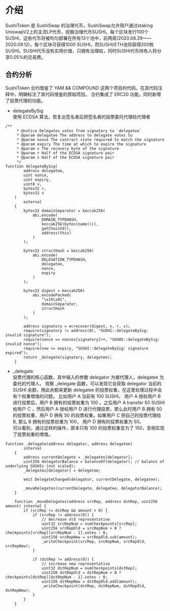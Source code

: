 # 介绍  
SushiToken 是 SushiSwap 的治理代币，SushiSwap允许用户通过staking UniswapV2上的主流LP代币，挖掘治理代币SUSHI。每个区块发行100个SUSHI，这些代币将被均匀部署在所有13个池中，前两周(2020.08.29——2020.09.12)，每个区块可获得1000 SUSHI，而SUSHI/ETH池将获得200枚SUSHI。SUSHI代币没有实用价值，只拥有治理权，同时SUSHI代币持有人将分享0.05%的交易费。  

## 合约分析  
SushiToken 合约借鉴了 YAM && COMPOUND 这两个项目的代码，在其代码注释中，明确标注了其代码借鉴的原始项目。 
合约集成了 ERC20 功能，同时新增了投票代理的功能。

- delegateBySig   
使用 ECDSA 算法，恢复出签名者后把签名者的投票委托代理给代理者
```solidity
/**
     * @notice Delegates votes from signatory to `delegatee`
     * @param delegatee The address to delegate votes to
     * @param nonce The contract state required to match the signature
     * @param expiry The time at which to expire the signature
     * @param v The recovery byte of the signature
     * @param r Half of the ECDSA signature pair
     * @param s Half of the ECDSA signature pair
     */
function delegateBySig(
        address delegatee,
        uint nonce,
        uint expiry,
        uint8 v,
        bytes32 r,
        bytes32 s
    )
        external
    {
        bytes32 domainSeparator = keccak256(
            abi.encode(
                DOMAIN_TYPEHASH,
                keccak256(bytes(name())),
                getChainId(),
                address(this)
            )
        );

        bytes32 structHash = keccak256(
            abi.encode(
                DELEGATION_TYPEHASH,
                delegatee,
                nonce,
                expiry
            )
        );

        bytes32 digest = keccak256(
            abi.encodePacked(
                "\x19\x01",
                domainSeparator,
                structHash
            )
        );

        address signatory = ecrecover(digest, v, r, s);
        require(signatory != address(0), "SUSHI::delegateBySig: invalid signature");
        require(nonce == nonces[signatory]++, "SUSHI::delegateBySig: invalid nonce");
        require(now <= expiry, "SUSHI::delegateBySig: signature expired");
        return _delegate(signatory, delegatee);
    }
```

- _delegate  
投票代理的核心函数，其中输入的参数 delegator 为被代理人，delegatee 为委托的代理人。 
观察 _delegate 函数，可以发现它会获取 delegator 当前的 SUSHI 余额，用此余额来更新 delegatee 的投票权重，在这里处理过程中会有个权重增值的问题。 
比如用户 A 当前有 100 SUSHI， 用户 A 授权用户 B 进行投票后，用户 B 拥有的投票权重为 100 。之后用户 A transfer 50 SUSHI 给用户 C ，然后用户 A 授权用户 D 进行代理投票，那么此时用户 B 拥有 50 的投票权重，用户 D 拥有 50 的投票权重。如果用户 C 把自己的投票代理给 B, 那么 B 拥有的投票权重为 100， 用户 D 拥有的投票权重为 50。  
可以看到，通过这样的操作，原本只有 100 的投票权重变为了 150，变相实现了投票权重的增值。  

```solidity
function _delegate(address delegator, address delegatee)
        internal
    {
        address currentDelegate = _delegates[delegator];
        uint256 delegatorBalance = balanceOf(delegator); // balance of underlying SUSHIs (not scaled);
        _delegates[delegator] = delegatee;

        emit DelegateChanged(delegator, currentDelegate, delegatee);

        _moveDelegates(currentDelegate, delegatee, delegatorBalance);
    }

    function _moveDelegates(address srcRep, address dstRep, uint256 amount) internal {
        if (srcRep != dstRep && amount > 0) {
            if (srcRep != address(0)) {
                // decrease old representative
                uint32 srcRepNum = numCheckpoints[srcRep];
                uint256 srcRepOld = srcRepNum > 0 ? checkpoints[srcRep][srcRepNum - 1].votes : 0;
                uint256 srcRepNew = srcRepOld.sub(amount);
                _writeCheckpoint(srcRep, srcRepNum, srcRepOld, srcRepNew);
            }

            if (dstRep != address(0)) {
                // increase new representative
                uint32 dstRepNum = numCheckpoints[dstRep];
                uint256 dstRepOld = dstRepNum > 0 ? checkpoints[dstRep][dstRepNum - 1].votes : 0;
                uint256 dstRepNew = dstRepOld.add(amount);
                _writeCheckpoint(dstRep, dstRepNum, dstRepOld, dstRepNew);
            }
        }
    }

```